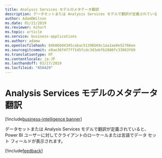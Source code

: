 ```yaml
---
title: Analysis Services モデルのメタデータ翻訳
description: データセットまたは Analysis Services モデルで翻訳が定義されていると、Power BI ユーザーに対してクライアントのローケールまたは言語でデータ セット フィールドが表示されます。
author: AdamDWilson
ms.date: 01/21/2019
ms.reviewer: mihart
ms.topic: article
ms.service: business-applications
ms.author: adamw
ms.openlocfilehash: 84b06b04345cabac51396b69c1aa1ae8e52766ee
ms.sourcegitcommit: e9ae36f4f7ff145fcdc3d3ebfb2080fc33083f69
ms.translationtype: HT
ms.contentlocale: ja-JP
ms.lasthandoff: 03/17/2019
ms.locfileid: "850429"
---
```

#  <a name="metadata-translations-for-analysis-services-models"></a>Analysis Services モデルのメタデータ翻訳
[!include[business-intelligence banner](../../includes/business-intelligence.md)]

データセットまたは Analysis Services モデルで翻訳が定義されていると、Power BI ユーザーに対してクライアントのローケールまたは言語でデータ セット フィールドが表示されます。

[!include[feedback](../includes/service-feedback.md)]